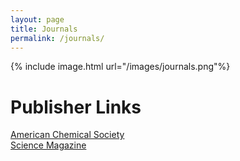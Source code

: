 ```yaml
---
layout: page
title: Journals
permalink: /journals/
---
```


{% include image.html url="/images/journals.png"%}

# Publisher Links
[American Chemical Society](https://acs.manuscriptcentral.com/acs)  
[Science Magazine](https://cts.sciencemag.org/scc/login.html;jsessionid=46E64D41CACA096CC503DD3274EE02DF)
